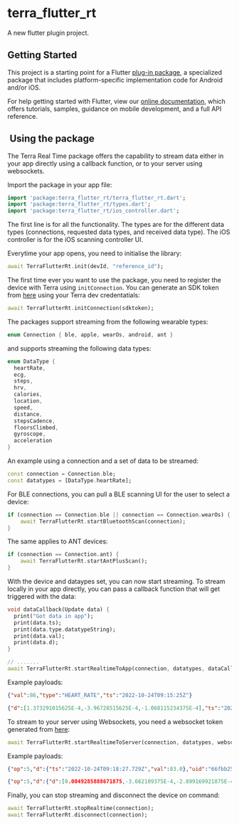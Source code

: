 # terra_flutter_rt

A new flutter plugin project.

## Getting Started

This project is a starting point for a Flutter
[plug-in package](https://flutter.dev/developing-packages/),
a specialized package that includes platform-specific implementation code for
Android and/or iOS.

For help getting started with Flutter, view our
[online documentation](https://flutter.dev/docs), which offers tutorials,
samples, guidance on mobile development, and a full API reference.

##  Using the package

The Terra Real Time package offers the capability to stream data either in your app directly using a callback function, or to your server using websockets.

Import the package in your app file:

```dart
import 'package:terra_flutter_rt/terra_flutter_rt.dart';
import 'package:terra_flutter_rt/types.dart';
import 'package:terra_flutter_rt/ios_controller.dart';
```

The first line is for all the functionality. The types are for the different data types (connections, requested data types, and received data type). The iOS controller is for the iOS scanning controller UI.

Everytime your app opens, you need to initialise the library:

```dart
await TerraFlutterRt.init(devId, "reference_id");
```

The first time ever you want to use the package, you need to register the device with Terra using `initConnection`. You can generate an SDK token from [here](https://docs.tryterra.co/reference/generate-authentication-token) using your Terra dev credentatials:

```dart
await TerraFlutterRt.initConnection(sdktoken);
```

The packages support streaming from the following wearable types:

```dart
enum Connection { ble, apple, wearOs, android, ant }
```

and supports streaming the following data types:

```dart
enum DataType {
  heartRate,
  ecg,
  steps,
  hrv,
  calories,
  location,
  speed,
  distance,
  stepsCadence,
  floorsClimbed,
  gyroscope,
  acceleration
}
```

An example using a connection and a set of data to be streamed:

```dart
const connection = Connection.ble;
const datatypes = [DataType.heartRate];
```

For BLE connections, you can pull a BLE scanning UI for the user to select a device:

```dart
if (connection == Connection.ble || connection == Connection.wearOs) {
    await TerraFlutterRt.startBluetoothScan(connection);
}
```

The same applies to ANT devices:
```dart
if (connection == Connection.ant) {
    await TerraFlutterRt.startAntPlusScan();
}
```

With the device and dataypes set, you can now start streaming. To stream locally in your app directly, you can pass a callback function that will get triggered with the data:

```dart
void dataCallback(Update data) {
  print("Got data in app");
  print(data.ts);
  print(data.type.datatypeString);
  print(data.val);
  print(data.d);
}

// .......
await TerraFlutterRt.startRealtimeToApp(connection, datatypes, dataCallback);
```

Example payloads:

```json
{"val":86,"type":"HEART_RATE","ts":"2022-10-24T09:15:25Z"}

{"d":[1.373291015625E-4,-3.96728515625E-4,-1.068115234375E-4],"ts":"2022-10-24T09:20:27.985Z","type":"GYROSCOPE"}
```

To stream to your server using Websockets, you need a websocket token generated from [here](https://docs.tryterra.co/reference/generate-user-token):

```dart
await TerraFlutterRt.startRealtimeToServer(connection, datatypes, websockettoken);
```

Example payloads:

```json
{"op":5,"d":{"ts":"2022-10-24T09:18:27.729Z","val":83.0},"uid":"66fbb25f-e1d2-44d1-bc4d-6b4844bd0928","seq":16073,"t":"HEART_RATE"}

{"op":5,"d":{"d":[0.0049285888671875,-3.662109375E-4,-2.899169921875E-4],"ts":"2022-10-24T09:19:06.328Z"},"uid":"66fbb25f-e1d2-44d1-bc4d-6b4844bd0928","seq":16088,"t":"GYROSCOPE"}
```

Finally, you can stop streaming and disconnect the device on command:

```dart
await TerraFlutterRt.stopRealtime(connection);
await TerraFlutterRt.disconnect(connection);
```

